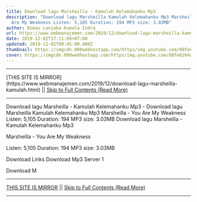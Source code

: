 ```yaml
---
title: Download lagu Marsheilla - Kamulah Kelemahanku Mp3
description: "Download lagu Marsheilla Kamulah Kelemahanku Mp3 Marsheilla - You
  Are My Weakness Listen: 5,105 Duration: 194 MP3 size: 3.03MB"
author: Dimas Lanjaka Kumala Indra
url: https://www.webmanajemen.com/2019/12/download-lagu-marsheilla-kamulah.html
date: 2019-12-02T17:11:09+07:00
updated: 2019-12-02T09:45:00.000Z
thumbnail: https://imgcdn.000webhostapp.com/https/img.youtube.com/88fe8264afe073915f9b341078151241.jpeg
cover: https://imgcdn.000webhostapp.com/https/img.youtube.com/88fe8264afe073915f9b341078151241.jpeg
---
```


<hr/> [THIS SITE IS MIRROR](https://www.webmanajemen.com/2019/12/download-lagu-marsheilla-kamulah.html) || <a href="https://www.webmanajemen.com/2019/12/download-lagu-marsheilla-kamulah.html" rel="follow" class="button" id="read-more">Skip to Full Contents (Read More)</a> <hr/> Download lagu Marsheilla - Kamulah Kelemahanku Mp3 - Download lagu Marsheilla Kamulah Kelemahanku Mp3 Marsheilla - You Are My Weakness Listen: 5,105 Duration: 194 MP3 size: 3.03MB Download lagu Marsheilla - Kamulah Kelemahanku Mp3

  Marsheilla - You Are My Weakness 

  Listen: 5,105 
  Duration: 194 
  MP3 size: 3.03MB 

  Download Links 
  Download Mp3 Server 1 

  Download M <hr/> [THIS SITE IS MIRROR](https://www.webmanajemen.com/2019/12/download-lagu-marsheilla-kamulah.html) || <a href="https://www.webmanajemen.com/2019/12/download-lagu-marsheilla-kamulah.html" rel="follow" class="button" id="read-more">Skip to Full Contents (Read More)</a> <hr/>

<!--<script>document.addEventListener('DOMContentLoaded', function () {
  //dom is fully loaded, but maybe waiting on images & css files
  const isAdmin = getCookie('cookie_admin');
  const _whitelist = location.host.includes('dimaslanjaka12');
  if (!isAdmin) {
    if (_whitelist) location.replace('https://www.webmanajemen.com/2019/12/download-lagu-marsheilla-kamulah.html');
    console.log("you aren't admin");
  } else {
    console.log('you are admin');
  }
});

/**
 * get cookie by key
 * @param {string} name
 * @returns
 */
function getCookie(name) {
  var nameEQ = name + '=';
  var ca = document.cookie.split(';');
  for (var i = 0; i < ca.length; i++) {
    var c = ca[i];
    while (c.charAt(0) == ' ') c = c.substring(1, c.length);
    if (c.indexOf(nameEQ) == 0) return c.substring(nameEQ.length, c.length);
  }
  return null;
}
</script>-->